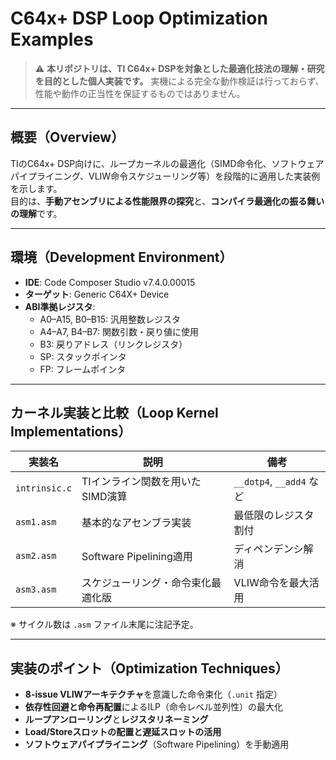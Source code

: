 # C64x+ DSP Loop Optimization Examples

> ⚠️ **本リポジトリは、TI C64x+ DSPを対象とした最適化技法の理解・研究を目的とした個人実装です。**
> 実機による完全な動作検証は行っておらず、性能や動作の正当性を保証するものではありません。

---

## 概要（Overview）

TIのC64x+ DSP向けに、ループカーネルの最適化（SIMD命令化、ソフトウェアパイプライニング、VLIW命令スケジューリング等）を段階的に適用した実装例を示します。  
目的は、**手動アセンブリによる性能限界の探究**と、**コンパイラ最適化の振る舞いの理解**です。

---

## 環境（Development Environment）

- **IDE**: Code Composer Studio v7.4.0.00015  
- **ターゲット**: Generic C64X+ Device  
- **ABI準拠レジスタ**:
  - A0–A15, B0–B15: 汎用整数レジスタ
  - A4–A7, B4–B7: 関数引数・戻り値に使用
  - B3: 戻りアドレス（リンクレジスタ）
  - SP: スタックポインタ
  - FP: フレームポインタ

---

## カーネル実装と比較（Loop Kernel Implementations）

| 実装名 | 説明                         | 備考 |
|--------|------------------------------|------|
| `intrinsic.c` | TIインライン関数を用いたSIMD演算 | `__dotp4`, `__add4` など |
| `asm1.asm`    | 基本的なアセンブラ実装             | 最低限のレジスタ割付 |
| `asm2.asm`    | Software Pipelining適用           | ディペンデンシ解消 |
| `asm3.asm`    | スケジューリング・命令束化最適化版 | VLIW命令を最大活用 |

※ サイクル数は `.asm` ファイル末尾に注記予定。

---

## 実装のポイント（Optimization Techniques）

- **8-issue VLIWアーキテクチャ**を意識した命令束化（`.unit` 指定）
- **依存性回避と命令再配置**によるILP（命令レベル並列性）の最大化
- **ループアンローリング**と**レジスタリネーミング**
- **Load/Storeスロットの配置と遅延スロットの活用**
- **ソフトウェアパイプライニング**（Software Pipelining）を手動適用
